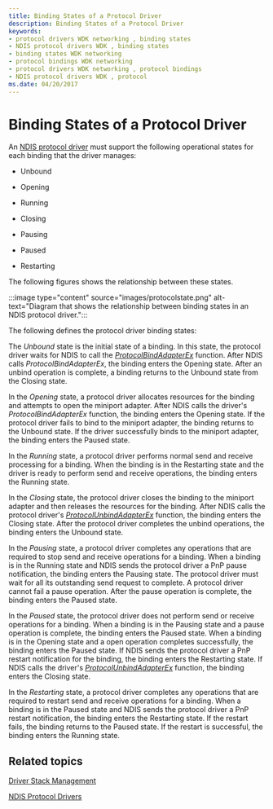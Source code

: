```yaml
---
title: Binding States of a Protocol Driver
description: Binding States of a Protocol Driver
keywords:
- protocol drivers WDK networking , binding states
- NDIS protocol drivers WDK , binding states
- binding states WDK networking
- protocol bindings WDK networking
- protocol drivers WDK networking , protocol bindings
- NDIS protocol drivers WDK , protocol
ms.date: 04/20/2017
---
```


# Binding States of a Protocol Driver





An [NDIS protocol driver](ndis-protocol-drivers2.md) must support the following operational states for each binding that the driver manages:

-   Unbound

-   Opening

-   Running

-   Closing

-   Pausing

-   Paused

-   Restarting

The following figures shows the relationship between these states.

:::image type="content" source="images/protocolstate.png" alt-text="Diagram that shows the relationship between binding states in an NDIS protocol driver.":::

The following defines the protocol driver binding states:

The *Unbound* state is the initial state of a binding. In this state, the protocol driver waits for NDIS to call the [*ProtocolBindAdapterEx*](/windows-hardware/drivers/ddi/ndis/nc-ndis-protocol_bind_adapter_ex) function. After NDIS calls *ProtocolBindAdapterEx*, the binding enters the Opening state. After an unbind operation is complete, a binding returns to the Unbound state from the Closing state.

In the *Opening* state, a protocol driver allocates resources for the binding and attempts to open the miniport adapter. After NDIS calls the driver's *ProtocolBindAdapterEx* function, the binding enters the Opening state. If the protocol driver fails to bind to the miniport adapter, the binding returns to the Unbound state. If the driver successfully binds to the miniport adapter, the binding enters the Paused state.

In the *Running* state, a protocol driver performs normal send and receive processing for a binding. When the binding is in the Restarting state and the driver is ready to perform send and receive operations, the binding enters the Running state.

In the *Closing* state, the protocol driver closes the binding to the miniport adapter and then releases the resources for the binding. After NDIS calls the protocol driver's [*ProtocolUnbindAdapterEx*](/windows-hardware/drivers/ddi/ndis/nc-ndis-protocol_unbind_adapter_ex) function, the binding enters the Closing state. After the protocol driver completes the unbind operations, the binding enters the Unbound state.

In the *Pausing* state, a protocol driver completes any operations that are required to stop send and receive operations for a binding. When a binding is in the Running state and NDIS sends the protocol driver a PnP pause notification, the binding enters the Pausing state. The protocol driver must wait for all its outstanding send request to complete. A protocol driver cannot fail a pause operation. After the pause operation is complete, the binding enters the Paused state.

In the *Paused* state, the protocol driver does not perform send or receive operations for a binding. When a binding is in the Pausing state and a pause operation is complete, the binding enters the Paused state. When a binding is in the Opening state and a open operation completes successfully, the binding enters the Paused state. If NDIS sends the protocol driver a PnP restart notification for the binding, the binding enters the Restarting state. If NDIS calls the driver's [*ProtocolUnbindAdapterEx*](/windows-hardware/drivers/ddi/ndis/nc-ndis-protocol_unbind_adapter_ex) function, the binding enters the Closing state.

In the *Restarting* state, a protocol driver completes any operations that are required to restart send and receive operations for a binding. When a binding is in the Paused state and NDIS sends the protocol driver a PnP restart notification, the binding enters the Restarting state. If the restart fails, the binding returns to the Paused state. If the restart is successful, the binding enters the Running state.

## Related topics


[Driver Stack Management](driver-stack-management.md)

[NDIS Protocol Drivers](ndis-protocol-drivers2.md)

 

